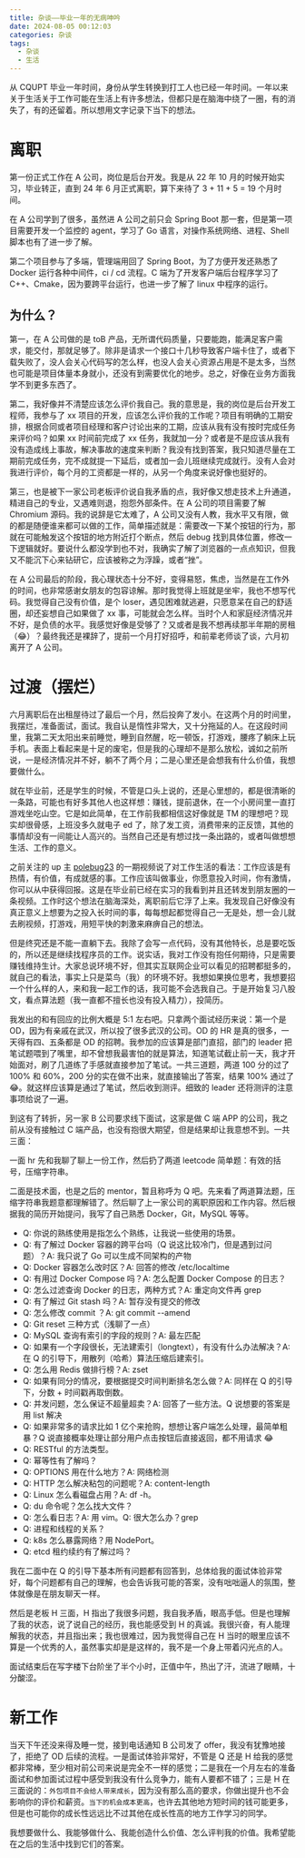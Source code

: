 ```yaml
---
title: 杂谈——毕业一年的无病呻吟
date: 2024-08-05 00:12:03
categories: 杂谈
tags:
  - 杂谈
  - 生活
---
```


从 CQUPT 毕业一年时间，身份从学生转换到打工人也已经一年时间。一年以来关于生活关于工作可能在生活上有许多想法，但都只是在脑海中绕了一圈，有的消失了，有的还留着。所以想用文字记录下当下的想法。

# 离职

第一份正式工作在 A 公司，岗位是后台开发。我是从 22 年 10 月的时候开始实习，毕业转正，直到 24 年 6 月正式离职，算下来待了 3 + 11 + 5 = 19 个月时间。

在 A 公司学到了很多，虽然进 A 公司之前只会 Spring Boot 那一套，但是第一项目需要开发一个监控的 agent，学习了 Go 语言，对操作系统网络、进程、Shell 脚本也有了进一步了解。

第二个项目参与了多端，管理端用回了 Spring Boot，为了方便开发还熟悉了 Docker 运行各种中间件，ci / cd 流程。C 端为了开发客户端后台程序学习了 C++、Cmake，因为要跨平台运行，也进一步了解了 linux 中程序的运行。

## 为什么？

第一，在 A 公司做的是 toB 产品，无所谓代码质量，只要能跑，能满足客户需求，能交付，那就足够了。除非是请求一个接口十几秒导致客户端卡住了，或者下载失败了，没人会关心代码写的怎么样，也没人会关心资源占用是不是太多，当然也可能是项目体量本身就小，还没有到需要优化的地步。总之，好像在业务方面我学不到更多东西了。

第二，我好像并不清楚应该怎么评价我自己。我的意思是，我的岗位是后台开发工程师，我参与了 xx 项目的开发，应该怎么评价我的工作呢？项目有明确的工期安排，根据合同或者项目经理和客户讨论出来的工期，应该从我有没有按时完成任务来评价吗？如果 xx 时间前完成了 xx 任务，我就加一分？或者是不是应该从我有没有造成线上事故，解决事故的速度来判断？我没有找到答案，我只知道尽量在工期前完成任务，完不成就提一下延后，或者加一会儿班继续完成就行。没有人会对我进行评价，每个月的工资都是一样的，从另一个角度来说好像也挺好的。

第三，也是被下一家公司老板评价说自我矛盾的点，我好像又想走技术上升通道，精进自己的专业，又遇难则退，抱怨外部条件。在 A 公司的项目需要了解 Chromium 源码。我的说辞是它太难了，A 公司又没有人教，我水平又有限，做的都是随便谁来都可以做的工作，简单描述就是：需要改一下某个按钮的行为，那就在可能触发这个按钮的地方附近打个断点，然后 debug 找到具体位置，修改一下逻辑就好。要说什么都没学到也不对，我确实了解了浏览器的一点点知识，但我又不能沉下心来钻研它，应该被称之为浮躁，或者“挫”。

在 A 公司最后的阶段，我心理状态十分不好，变得易怒，焦虑，当然是在工作外的时间，也非常感谢女朋友的包容谅解。那时我觉得上班就是坐牢，我也不想写代码。我觉得自己没有价值，是个 loser，遇见困难就逃避，只愿意呆在自己的舒适圈，却还妄想自己如果做了 xx 事，可能就会怎么样。当时个人和家庭经济情况并不好，是负债的水平。我感觉好像是受够了？又或者是我不想再续那半年期的房租（😂）？最终我还是裸辞了，提前一个月打好招呼，和前辈老师谈了谈，六月初离开了 A 公司。

# 过渡（摆烂）

六月离职后在出租屋待过了最后一个月，然后投奔了发小。在这两个月的时间里，我摆烂，准备面试，面试。我自认是惰性非常大，又十分拖延的人。在这段时间里，我第二天太阳出来前睡觉，睡到自然醒，吃一顿饭，打游戏，腰疼了躺床上玩手机。表面上看起来是十足的废宅，但是我的心理却不是那么放松，诚如之前所说，一是经济情况并不好，躺不了两个月；二是心里还是会想我有什么价值，我想要做什么。

就在毕业前，还是学生的时候，不管是口头上说的，还是心里想的，都是很清晰的一条路，可能也有好多其他人也这样想：赚钱，提前退休，在一个小房间里一直打游戏坐吃山空。它是如此简单，在工作前我都相信这好像就是 TM 的理想吧？现实却很骨感，上班没多久就电子 ed 了，除了发工资，消费带来的正反馈，其他的事情却没有一间能让人高兴的。当然自己还是有想过找一条出路的，或者叫做想想生活、工作的意义。

之前关注的 up 主 [polebug23](https://www.bilibili.com/video/BV1xW4y1T7ez) 的一期视频说了对工作生活的看法：工作应该是有热情，有价值，有成就感的事。工作应该叫做事业，你愿意投入时间，你有激情，你可以从中获得回报。这是在毕业前已经在实习的我看到并且还转发到朋友圈的一条视频。工作时这个想法在脑海深处，离职前后它浮了上来。我发现自己好像没有真正意义上想要为之投入长时间的事，每每想起都觉得自己一无是处，想一会儿就去刷视频，打游戏，用短平快的刺激来麻痹自己的想法。

但是终究还是不能一直躺下去。我除了会写一点代码，没有其他特长，总是要吃饭的，所以还是继续找程序员的工作。说实话，我对工作没有抱任何期待，只是需要赚钱维持生计。大家总说环境不好，但其实互联网企业可以看见的招聘都挺多的，就自己的看法，事实上只是菜鸟（我）的环境不好。我想如果换位思考，我想要招一个什么样的人，来和我一起工作的话，我可能不会选我自己。于是开始复习八股文，看点算法题（我一直都不擅长也没有投入精力），投简历。

我发出的和有回应的比例大概是 5:1 左右吧。只拿两个面试经历来说：第一个是 OD，因为有亲戚在武汉，所以投了很多武汉的公司。OD 的 HR 是真的很多，一天得有四、五条都是 OD 的招聘。我参加的应该算是部门直招，部门的 leader 把笔试题喂到了嘴里，却不曾想我最害怕的就是算法，知道笔试截止前一天，我才开始面对，刷了几道练了手感就直接参加了笔试。一共三道题，两道 100 分的过了 100% 和 60%，200 分的实在做不出来，就直接输出了答案，结果 100% 通过了 😂。就这样应该算是通过了笔试，然后收到测评。细致的 leader 还将测评的注意事项给说了一遍。

到这有了转折，另一家 B 公司要求线下面试，这家是做 C 端 APP 的公司，我之前从没有接触过 C 端产品，也没有抱很大期望，但是结果却让我意想不到。一共三面：

一面 hr 先和我聊了聊上一份工作，然后扔了两道 leetcode 简单题：有效的括号，压缩字符串。

二面是技术面，也是之后的 mentor，暂且称呼为 Q 吧。先来看了两道算法题，压缩字符串我题意都理解错了。然后聊了上一家公司的离职原因和工作内容。然后根据我的简历开始提问，我写了自己熟悉 Docker，Git，MySQL 等等。

- Q: 你说的熟练使用是指怎么个熟练，让我说一些使用的场景。
- Q: 有了解过 Docker 容器的跨平台吗（Q 说这比较冷门，但是遇到过问题）？A: 我只说了 Go 可以生成不同架构的产物
- Q: Docker 容器怎么改时区？A: 回答的修改 /etc/localtime
- Q: 有用过 Docker Compose 吗？A: 怎么配置 Docker Compose 的日志？
- Q: 怎么过滤查询 Docker 的日志，两种方式？A: 重定向文件再 grep
- Q: 有了解过 Git stash 吗？A: 暂存没有提交的修改
- Q: 怎么修改 commit ？A: git commit --amend
- Q: Git reset 三种方式（浅聊了一点）
- Q: MySQL 查询有索引的字段的规则？A: 最左匹配
- Q: 如果有一个字段很长，无法建索引（longtext），有没有什么办法解决？A: 在 Q 的引导下，用散列（哈希）算法压缩后建索引。
- Q: 怎么用 Redis 做排行榜？A: zset
- Q: 如果有同分的情况，要根据提交时间判断排名怎么做？A: 同样在 Q 的引导下，分数 + 时间戳再取倒数。
- Q: 并发问题，怎么保证不超量超卖？A: 回答了一些方法。Q 说想要的答案是用 list 解决
- Q: 如果非常多的请求比如 1 亿个来抢购，想想让客户端怎么处理，最简单粗暴？Q 说直接概率处理让部分用户点击按钮后直接返回，都不用请求 😂
- Q: RESTful 的方法类型。
- Q: 幂等性有了解吗？
- Q: OPTIONS 用在什么地方？A: 网络检测
- Q: HTTP 怎么解决粘包的问题呢？A: content-length
- Q: Linux 怎么看磁盘占用？A: df -h。
- Q: du 命令呢？怎么找大文件？
- Q: 怎么看日志？A: 用 vim。Q: 很大怎么办？grep
- Q: 进程和线程的关系？
- Q: k8s 怎么暴露网络？用 NodePort。
- Q: etcd 租约续约有了解过吗？

我在二面中在 Q 的引导下基本所有问题都有回答到，总体给我的面试体验非常好，每个问题都有自己的理解，也会告诉我可能的答案，没有咄咄逼人的氛围，整体就像是在朋友聊天一样。

然后是老板 H 三面，H 指出了我很多问题，我自我矛盾，眼高手低。但是也理解了我的状态，说了说自己的经历，我也能感受到 H 的真诚。我很兴奋，有人能理解我的状态，并且指出来；我也很难过，因为我觉得自己在 H 当时的眼里应该不算是一个优秀的人，虽然事实却是是这样的，我不是一个身上带着闪光点的人。

面试结束后在写字楼下台阶坐了半个小时，正值中午，热出了汗，流进了眼睛，十分酸涩。

# 新工作

当天下午还没来得及睡一觉，接到电话通知 B 公司发了 offer，我没有犹豫地接了，拒绝了 OD 后续的流程。一是面试体验非常好，不管是 Q 还是 H 给我的感觉都非常棒，至少相对前公司来说是完全不一样的感觉；二是我在一个月左右的准备面试和参加面试过程中感受到我没有什么竞争力，能有人要都不错了；三是 H 在三面说的：`外包项目不会给人带来成长`，因为没有那么高的要求，你做出提升也不会影响你的评价和薪资。`当下的机会成本更高`，也许去其他地方短时间的钱可能更多，但是也可能你的成长性远远比不过其他在成长性高的地方工作学习的同学。

我想要做什么、我能够做什么、我能创造什么价值、怎么评判我的价值。我希望能在之后的生活中找到它们的答案。
